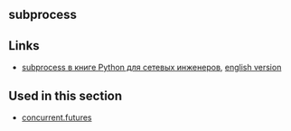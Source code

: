 ## subprocess

## Links

* [subprocess в книге Python для сетевых инженеров](https://pyneng.readthedocs.io/ru/latest/book/12_useful_modules/subprocess.html), [english version](https://pyneng.readthedocs.io/en/latest/book/12_useful_modules/subprocess.html)

## Used in this section

* [concurrent.futures](https://github.com/natenka/pyneng-examples/tree/main/concurrent_futures)
